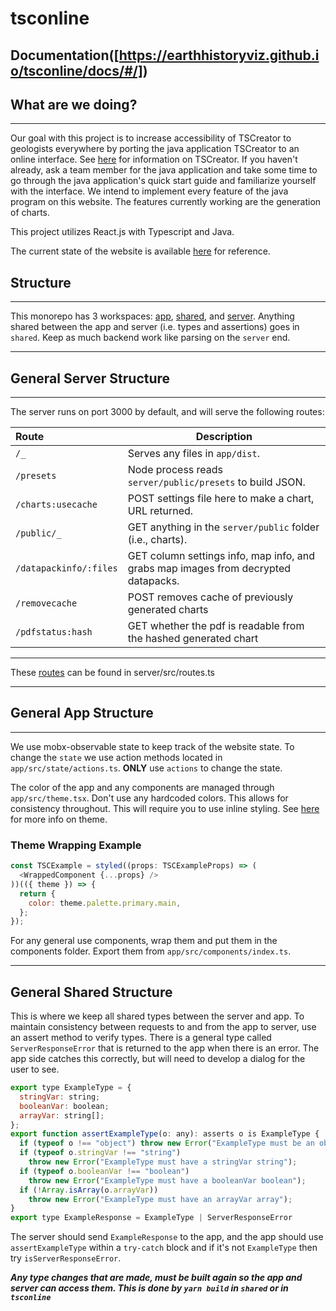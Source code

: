 # tsconline
Documentation([https://earthhistoryviz.github.io/tsconline/docs/#/])
---

## What are we doing?

---

Our goal with this project is to increase accessibility of TSCreator to geologists everywhere by porting the java application TSCreator to an online interface. See [here](https://timescalecreator.org/index/index.php) for information on TSCreator. If you haven't already, ask a team member for the java application and take some time to go through the java application's quick start guide and familiarize yourself with the interface. We intend to implement every feature of the java program on this website. The features currently working are the generation of charts.

This project utilizes React.js with Typescript and Java.

The current state of the website is available [here](http://dev.timescalecreator.org:3000/) for reference.

## Structure

---

This monorepo has 3 workspaces: [app](#general-app-structure), [shared](#general-shared-structure), and [server](/server.md#server). Anything shared between
the app and server (i.e. types and assertions) goes in `shared`. Keep as much backend work like parsing on the `server` end.

---

## General Server Structure

---

The server runs on port 3000 by default, and will serve the following routes:

| **Route**              | **Description**                                                                    |
| :--------------------- | ---------------------------------------------------------------------------------- |
| `/_`                   | Serves any files in `app/dist`.                                                    |
| `/presets`             | Node process reads `server/public/presets` to build JSON.                          |
| `/charts:usecache`     | POST settings file here to make a chart, URL returned.                             |
| `/public/_`            | GET anything in the `server/public` folder (i.e., charts).                         |
| `/datapackinfo/:files` | GET column settings info, map info, and grabs map images from decrypted datapacks. |
| `/removecache`         | POST removes cache of previously generated charts                                  |
| `/pdfstatus:hash`      | GET whether the pdf is readable from the hashed generated chart                    |

---

These [routes](server.md#routes) can be found in server/src/routes.ts

---

## General App Structure

---

We use mobx-observable state to keep track of the website state. To change the `state` we use action methods located in `app/src/state/actions.ts`. **ONLY** use `actions` to change the state.

The color of the app and any components are managed through `app/src/theme.tsx`. Don't use any hardcoded colors. This allows for consistency throughout. This will require you to use inline styling. See [here](theme.md) for more info on theme.

### Theme Wrapping Example

```js
const TSCExample = styled((props: TSCExampleProps) => (
  <WrappedComponent {...props} />
))(({ theme }) => {
  return {
    color: theme.palette.primary.main,
  };
});
```

For any general use components, wrap them and put them in the components folder. Export them from `app/src/components/index.ts`.

---

## General Shared Structure

This is where we keep all shared types between the server and app. To maintain consistency between requests to and from the app to server, use an assert method to verify types. There is a general type called `ServerResponseError` that is returned to the app when there is an error. The app side catches this correctly, but will need to develop a dialog for the user to see.

```js
export type ExampleType = {
  stringVar: string;
  booleanVar: boolean;
  arrayVar: string[];
};
export function assertExampleType(o: any): asserts o is ExampleType {
  if (typeof o !== "object") throw new Error("ExampleType must be an object");
  if (typeof o.stringVar !== "string")
    throw new Error("ExampleType must have a stringVar string");
  if (typeof o.booleanVar !== "boolean")
    throw new Error("ExampleType must have a booleanVar boolean");
  if (!Array.isArray(o.arrayVar))
    throw new Error("ExampleType must have an arrayVar array");
}
export type ExampleResponse = ExampleType | ServerResponseError
```

The server should send `ExampleResponse` to the app, and the app should use `assertExampleType` within a `try-catch` block and if it's not `ExampleType` then try `isServerResponseError`.

**_Any type changes that are made, must be built again so the app and server can access them. This is done by `yarn build` in `shared` or in `tsconline`_**
